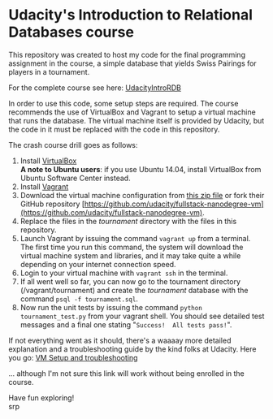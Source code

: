 # Udacity's Introduction to Relational Databases course

This repository was created to host my code for the final programming
assignment in the course, a simple database that yields Swiss Pairings
for players in a tournament.

For the complete course see here:
[UdacityIntroRDB](https://www.udacity.com/course/intro-to-relational-databases--ud197/ "Intro to Relational Databases - Udacity")

In order to use this code, some setup steps are required. The course
recommends the use of VirtualBox and Vagrant to setup a virtual machine
that runs the database. The virtual machine itself is provided by
Udacity, but the code in it must be replaced with the code in this
repository.

The crash course drill goes as follows:

1. Install [VirtualBox](https://www.virtualbox.org/wiki/Downloads "VirtualBox downloads")  
   **A note to Ubuntu users**: if you use Ubuntu 14.04, install VirtualBox
from Ubuntu Software Center instead.
2. Install [Vagrant](https://www.vagrantup.com/downloads.html "Vagrant downloads")
3. Download the virtual machine configuration from [this zip file](https://d17h27t6h515a5.cloudfront.net/topher/2017/June/5948287e_fsnd-virtual-machine/fsnd-virtual-machine.zip "Udacity VM configuration") or
fork their GitHub repository [https://github.com/udacity/fullstack-nanodegree-vm](https://github.com/udacity/fullstack-nanodegree-vm).
4. Replace the files in the *tournament* directory with the files in
this repository.
5. Launch Vagrant by issuing the command `vagrant up` from a terminal.
The first time you run this command, the system will download the
virtual machine system and libraries, and it may take quite a while
depending on your internet connection speed.
6. Login to your virtual machine with `vagrant ssh` in the terminal.
7. If all went well so far, you can now go to the tournament directory
(/vagrant/tournament) and create the *tournament* database with the
command `psql -f tournament.sql`.
8. Now run the unit tests by issuing the command `python tournament_test.py` 
from your vagrant shell. You should see detailed test messages and a 
final one stating "`Success!  All tests pass!`".

If not everything went as it should, there's a waaaay more detailed
explanation and a troubleshooting guide by the kind folks at Udacity.
Here you go: [VM Setup and troubleshooting](https://classroom.udacity.com/courses/ud197/lessons/3423258756/concepts/14c72fe3-e3fe-4959-9c4b-467cf5b7c3a0)

... although I'm not sure this link will work without being enrolled
in the course.

Have fun exploring!  
srp
